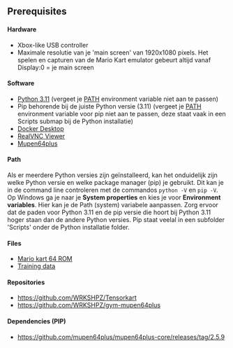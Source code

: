 ## Prerequisites

#### Hardware
 - Xbox-like USB controller
 - Maximale resolutie van je 'main screen' van 1920x1080 pixels. Het spelen en capturen van de Mario Kart emulator gebeurt altijd vanaf Display:0 = je main screen

#### Software
- [Python 3.11](https://www.python.org/downloads/release/python-3110/) (vergeet je [PATH](#Path) environment variable niet aan te passen)
- Pip behorende bij de juiste Python versie (3.11) (vergeet je [PATH](#Path) environment variable voor pip niet aan te passen, deze staat vaak in een Scripts submap bij de Python installatie)
- [Docker Desktop](https://www.docker.com/products/docker-desktop/)
- [RealVNC Viewer](https://www.realvnc.com/en/connect/download/viewer/)
- [Mupen64plus](https://github.com/mupen64plus/mupen64plus-core/releases/tag/2.5.9)

#### Path
Als er meerdere Python versies zijn geïnstalleerd, kan het onduidelijk zijn welke Python versie en welke package manager (pip) je gebruikt. Dit kan je in de command line controleren met de commandos ```python -V``` en ```pip -V```. Op Windows ga je naar je **System properties** en kies je voor **Environment variables**. Hier kan je de Path (system) variabele aanpassen. Zorg ervoor dat de paden voor Python 3.11 en de pip versie die hoort bij Python 3.11 hoger staan dan de andere Python versies. Pip staat veelal in een subfolder 'Scripts' onder de Python installatie folder.

#### Files
- [Mario kart 64 ROM](https://mariokart.blob.core.windows.net/data/mario-kart-64.z64)
- [Training data](datasets.md)


#### Repositories
- https://github.com/WRKSHPZ/Tensorkart
- https://github.com/WRKSHPZ/gym-mupen64plus

#### Dependencies (PIP)
- https://github.com/mupen64plus/mupen64plus-core/releases/tag/2.5.9
